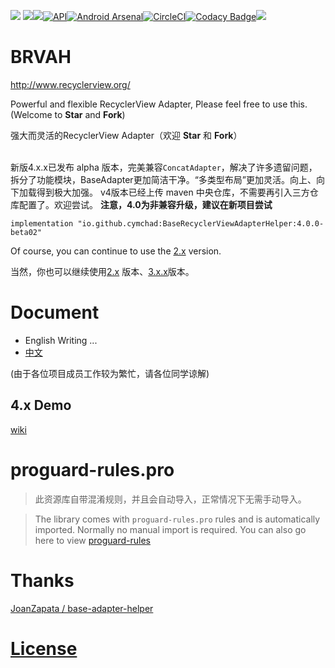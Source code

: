 ![](https://user-images.githubusercontent.com/7698209/33198075-ef8f2230-d123-11e7-85a3-4cb9b22f877d.png)
[![](https://jitpack.io/v/CymChad/BaseRecyclerViewAdapterHelper.svg)](https://jitpack.io/#CymChad/BaseRecyclerViewAdapterHelper)![](https://travis-ci.org/CymChad/BaseRecyclerViewAdapterHelper.svg?branch=master)[![API](https://img.shields.io/badge/API-14%2B-brightgreen.svg?style=flat)](https://android-arsenal.com/api?level=14)[![Android Arsenal](https://img.shields.io/badge/Android%20Arsenal-BaseRecyclerViewAdapterHelper-green.svg?style=true)](https://android-arsenal.com/details/1/3644)[![CircleCI](https://circleci.com/gh/CymChad/BaseRecyclerViewAdapterHelper/tree/master.svg?style=svg)](https://circleci.com/gh/CymChad/BaseRecyclerViewAdapterHelper/tree/master)[![Codacy Badge](https://api.codacy.com/project/badge/Grade/2302d0084d0048eaa0f9bac4350837a0)](https://www.codacy.com/app/CymChad/BaseRecyclerViewAdapterHelper?utm_source=github.com&amp;utm_medium=referral&amp;utm_content=CymChad/BaseRecyclerViewAdapterHelper&amp;utm_campaign=Badge_Grade)[![](https://img.shields.io/badge/%E4%BD%9C%E8%80%85-%E9%99%88%E5%AE%87%E6%98%8E-7AD6FD.svg)](https://mp.weixin.qq.com/s/5UlMx9HDgEcvxJb4w5-gBA)  
# BRVAH
http://www.recyclerview.org/

Powerful and flexible RecyclerView Adapter,
Please feel free to use this. (Welcome to **Star** and **Fork**)  

强大而灵活的RecyclerView Adapter（欢迎 **Star** 和 **Fork**）


​    
新版4.x.x已发布 alpha 版本，完美兼容`ConcatAdapter`，解决了许多遗留问题，拆分了功能模块，BaseAdapter更加简洁干净。“多类型布局”更加灵活。向上、向下加载得到极大加强。
v4版本已经上传 maven 中央仓库，不需要再引入三方仓库配置了。欢迎尝试。
**注意，4.0为非兼容升级，建议在新项目尝试**
```
implementation "io.github.cymchad:BaseRecyclerViewAdapterHelper:4.0.0-beta02"
```


Of course, you can continue to use the [2.x](https://github.com/CymChad/BaseRecyclerViewAdapterHelper/tree/2.x) version.

当然，你也可以继续使用[2.x](https://github.com/CymChad/BaseRecyclerViewAdapterHelper/tree/2.x) 版本、[3.x.x](https://github.com/CymChad/BaseRecyclerViewAdapterHelper/blob/master/readme/0-BaseRecyclerViewAdapterHelper.md)版本。

# Document
- English Writing ...
- [中文](https://github.com/CymChad/BaseRecyclerViewAdapterHelper/blob/master/readme/0-BaseRecyclerViewAdapterHelper.md)

(由于各位项目成员工作较为繁忙，请各位同学谅解)

## 4.x Demo
[wiki](https://github.com/CymChad/BaseRecyclerViewAdapterHelper/wiki)


# proguard-rules.pro
> 此资源库自带混淆规则，并且会自动导入，正常情况下无需手动导入。

> The library comes with `proguard-rules.pro` rules and is automatically imported. Normally no manual import is required.
> You can also go here to view [proguard-rules](https://github.com/CymChad/BaseRecyclerViewAdapterHelper/blob/master/library/proguard-rules.pro)




# Thanks  
[JoanZapata / base-adapter-helper](https://github.com/JoanZapata/base-adapter-helper)

# [License](https://github.com/CymChad/BaseRecyclerViewAdapterHelper/blob/master/LICENSE)
